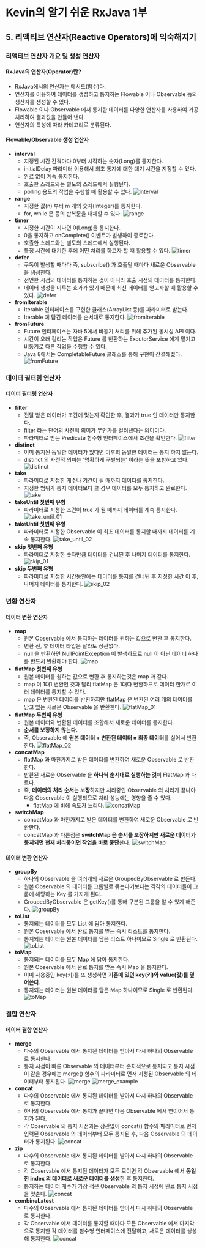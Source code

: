 # Kevin의 알기 쉬운 RxJava 1부
## 5. 리액티브 연산자(Reactive Operators)에 익숙해지기

### 리액티브 연산자 개요 및 생성 연산자
#### RxJava의 연산자(Operator)란?
- RxJava에서의 연산자는 메서드(함수)다.
- 연산자를 이용하여 데이터를 생성하고 통지하는 Flowable 이나 Observable 등의 생산자를 생성할 수 있다.
- Flowable 이나 Observable 에서 통지한 데이터를 다양한 연산자를 사용하여 가공 처리하여 결과값을 만들어 낸다.
- 연산자의 특성에 따라 카테고리로 분류된다.
  
#### Flowable/Observable 생성 연산자
- **interval**
  - 지정된 시간 간격마다 0부터 시작하는 숫자(Long)를 통지한다.
  - initialDelay 파라미터 이용해서 최초 통지에 대한 대기 시간을 지정할 수 있다.
  - 완료 없이 계속 통지한다.
  - 호출한 스레드와는 별도의 스레드에서 실행된다.
  - polling 용도의 작업을 수행할 때 활용할 수 있다.
    ![interval](../img/interval.png)
- **range**
  - 지정한 값(n) 부터 m 개의 숫자(Integer)를 통지한다.
  - for, while 문 등의 반복문을 대체할 수 있다.
    ![range](../img/range.png)
- **timer**
  - 지정한 시간이 지나면 0(Long)을 통지한다.
  - 0을 통지하고 onComplete() 이벤트가 발생하여 종료한다.
  - 호출한 스레드와는 별도의 스레드에서 실행된다.
  - 특정 시간에 대기한 후에 어떤 처리를 하고자 할 때 활용할 수 있다.
    ![timer](../img/timer.png)
- **defer**
  - 구독이 발생할 때마다 즉, subscribe() 가 호출될 때마다 새로운 Observable을 생성한다.
  - 선언한 시점의 데이터를 통지하는 것이 아니라 호출 시점의 데이터를 통지한다.
  - 데이터 생성을 미루는 효과가 있기 때문에 최신 데이터를 얻고자할 때 활용할 수 있다.
  ![defer](../img/defer.png)
- **fromIterable**
  - Iterable 인터페이스를 구현한 클래스(ArrayList 등)를 파라미터로 받는다.
  - Iterable 에 담긴 데이터를 순서대로 통지한다.
  ![fromIterable](../img/fromIterable.png)
- **fromFuture**
  - Future 인터페이스는 자바 5에서 비동기 처리를 위해 추가된 동시성 API 이다.
  - 시간이 오래 걸리는 작업은 Future 를 반환하는 ExcutorService 에게 맡기고 비동기로 다른 작업을 수행할 수 있다.
  - Java 8에서는 CompletableFuture 클래스를 통해 구현이 간결해졌다.
  ![fromFuture](../img/fromFuture.png)

### 데이터 필터링 연산자
#### 데이터 필터링 연산자
- **filter**
  - 전달 받은 데이터가 조건에 맞는지 확인한 후, 결과가 true 인 데이터만 통지한다.
  - filter 라는 단어의 사전적 의미가 무언가를 걸러낸다는 의미이다.
  - 파라미터로 받는 Predicate 함수형 인터페이스에서 조건을 확인한다.
![filter](../img/filter.png)
- **distinct**
  - 이미 통지된 동일한 데이터가 있다면 이후의 동일한 데이터는 통지 하지 않는다.
  - distinct 의 사전적 의미는 '명확하게 구별되는' 이라는 뜻을 포함하고 있다.
![distinct](../img/distinct.png)
- **take**
  - 파라미터로 지정한 개수나 기간이 될 때까지 데이터를 통지한다.
  - 지정한 범위가 통지 데이터보다 클 경우 데이터를 모두 통지하고 완료한다.
![take](../img/take.png)
- **takeUntil 첫번째 유형**
  - 파라미터로 지정한 조건이 true 가 될 때까지 데이터를 계속 통지한다. 
![take_until_01](../img/take_until_01.png)
- **takeUntil 첫번째 유형**
  - 파라미터로 지정한 Observable 이 최초 데이터를 통지할 때까지 데이터를 계속 통지한다.
![take_until_02](../img/take_until_02.png)
- **skip 첫번째 유형**
  - 파라미터로 지정한 숫자만큼 데이터를 건너뛴 후 나머지 데이터를 통지한다.
![skip_01](../img/skip_01.png)
- **skip 두번째 유형**
  - 파라미터로 지정한 시간동안에는 데이터를 통지를 건너뛴 후 지정한 시간 이 후, 나머지 데이터를 통지한다.
![skip_02](../img/skip_02.png)

### 변환 연산자
#### 데이터 변환 연산자  
- **map**
  - 원본 Observable 에서 통지하는 데이터를 원하는 값으로 변환 후 통지한다.
  - 변환 전, 후 데이터 타입은 달라도 상관없다.
  - null 을 반환하면 NullPointException 이 발생하므로 null 이 아닌 데이터 하나를 반드시 반환해야 한다.
    ![map](../img/map.png)
- **flatMap 첫번째 유형**
  - 원본 데이터를 원하는 값으로 변환 후 통지하는것은 map 과 같다.
  - map 이 1대1 변환인 것과 달리 flatMap 은 1대다 변환하므로 데이터 한개로 여러 데이터를 통지할 수 있다.
  - map 은 변환된 데이터를 반환하지만 flatMap 은 변환된 여러 개의 데이터를 담고 있는 새로운 Observable 을 반환한다.
    ![flatMap_01](../img/flatMap_01.png)
- **flatMap 두번째 유형**
  - 원본 데이터와 변환된 데이터를 조합해서 새로운 데이터를 통지한다.
  - **순서를 보장하지 않는다.**
  - 즉, Observable 에 **원본 데이터 + 변환된 데이터 = 최종 데이터**를 실어서 반환한다.
    ![flatMap_02](../img/flatMap_02.png)
- **concatMap**
  - flatMap 과 마찬가지로 받은 데이터를 변환하여 새로운 Observable 로 반환한다.
  - 반환된 새로운 Observable 을 **하나씩 순서대로 실행하는 것**이 FlatMap 과 다르다.
  - 즉, **데이터의 처리 순서는 보장**하지만 처리중인 Observable 의 처리가 끝나야 다음 Observable 이 실행되므로 처리 성능에는 영향을 줄 수 있다.
    - flatMap 에 비해 속도가 느리다.
    ![concatMap](../img/concatMap.png)
- **switchMap**
  - concatMap 과 마찬가지로 받은 데이터를 변환하여 새로운 Observable 로 반환한다.
  - concatMap 과 다른점은 **switchMap 은 순서를 보장하지만 새로운 데이터가 통지되면 현재 처리중이던 작업을 바로 중단**한다.
    ![switchMap](../img/switchMap.png)

#### 데이터 변환 연산자
- **groupBy**
  - 하나의 Observable 을 여러개의 새로운 GroupedByObservable 로 만든다.
  - 원본 Observable 의 데이터를 그룹별로 묶는다기보다는 각각의 데이터들이 그룹에 해당하는 Key 를 가지게 된다.
  - GroupedByObservable 은 getKey()를 통해 구분된 그룹을 알 수 있게 해준다.
    ![groupBy](../img/groupBy.png)
- **toList**
  - 통지되는 데이터를 모두 List 에 담아 통지한다.
  - 원본 Observable 에서 완료 통지를 받는 즉시 리스트를 통지한다.
  - 통지되는 데이터는 원본 데이터를 담은 리스트 하나이므로 Single 로 반환된다.
    ![toList](../img/toList.png)
- **toMap**
  - 통지되는 데이터를 모두 Map 에 담아 통지한다.
  - 원본 Observable 에서 완료 통지를 받는 즉시 Map 을 통지한다.
  - 이미 사용중인 key(키)를 또 생성하면 **기존에 있던 key(키)와 value(값)를 덮어쓴다.**
  - 통지되는 데이터는 원본 데이터를 담은 Map 하나이므로 Single 로 반환된다. 
    ![toMap](../img/toMap.png)

### 결합 연산자
#### 데이터 결합 연산자
- **merge**
  - 다수의 Observable 에서 통지된 데이터를 받아서 다시 하나의 Observable 로 통지한다.
  - 통지 시점이 빠른 Observable 의 데이터부터 순차적으로 통지되고 통지 시점이 같을 경우에는 merge() 함수의 파라미터로 먼저 지정된 Observable 의 데이터부터 통지된다. 
  ![merge](../img/merge.png)
  ![merge_example](../img/merge_example.png)
- **concat**
  - 다수의 Observable 에서 통지된 데이터를 받아서 다시 하나의 Observable 로 통지한다.
  - 하나의 Observable 에서 통지가 끝나면 다음 Observable 에서 연이어서 통지가 된다.
  - 각 Observable 의 통지 시점과는 상관없이 concat() 함수의 파라미터로 먼저 입력된 Observable 의 데이터부터 모두 통지된 후, 다음 Observable 의 데이터가 통지된다.
  ![concat](../img/concat.png)
- **zip**
  - 다수의 Observable 에서 통지된 데이터를 받아서 다시 하나의 Observable 로 통지한다.
  - 각 Observable 에서 통지된 데이터가 모두 모이면 각 Observable 에서 **동일한 index 의 데이터로 새로운 데이터를 생성**한 후 통지한다.
  - 통지하는 데이터 개수가 가장 적은 Observable 의 통지 시점에 완료 통지 시점을 맞춘다.
    ![concat](../img/zip.png)
- **combineLatest**
  - 다수의 Observable 에서 통지된 데이터를 받아서 다시 하나의 Observable 로 통지한다.
  - 각 Observable 에서 데이터를 통지할 때마다 모든 Observable 에서 마지막으로 통지한 각 데이터를 함수형 인터페이스에 전달하고, 새로운 데이터를 생성해 통지한다.
    ![concat](../img/combineLatest.png)
